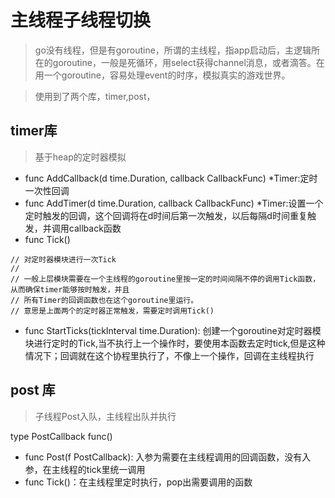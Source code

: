 # 主线程子线程切换
> go没有线程，但是有goroutine，所谓的主线程，指app启动后，主逻辑所在的goroutine，一般是死循环，用select获得channel消息，或者滴答。在用一个goroutine，容易处理event的时序，模拟真实的游戏世界。

> 使用到了两个库，timer,post，

## timer库
>基于heap的定时器模拟

* func AddCallback(d time.Duration, callback CallbackFunc) *Timer:定时一次性回调
* func AddTimer(d time.Duration, callback CallbackFunc) *Timer:设置一个定时触发的回调，这个回调将在d时间后第一次触发，以后每隔d时间重复触发，并调用callback函数
* func Tick() 
```
// 对定时器模块进行一次Tick
// 
// 一般上层模块需要在一个主线程的goroutine里按一定的时间间隔不停的调用Tick函数，从而确保timer能够按时触发，并且
// 所有Timer的回调函数也在这个goroutine里运行。
// 意思是上面两个的定时器正常触发，需要定时调用Tick()
```
* func StartTicks(tickInterval time.Duration): 创建一个goroutine对定时器模块进行定时的Tick,当不执行上一个操作时，要使用本函数去定时tick,但是这种情况下；回调就在这个协程里执行了，不像上一个操作，回调在主线程执行

## post 库
>子线程Post入队，主线程出队并执行

type PostCallback func()

* func Post(f PostCallback): 入参为需要在主线程调用的回调函数，没有入参，在主线程的tick里统一调用
* func Tick()：在主线程里定时执行，pop出需要调用的函数
